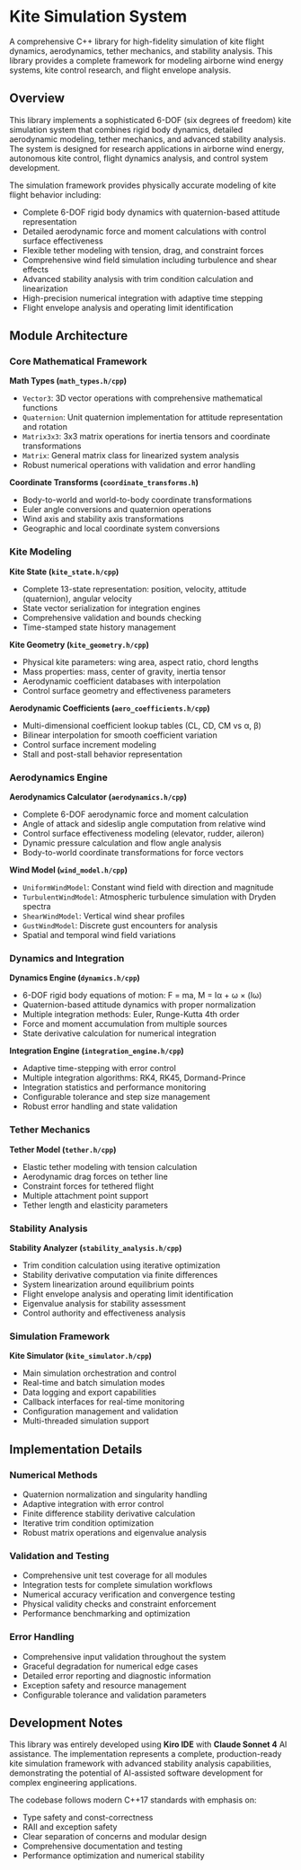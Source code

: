 # Kite Simulation System

A comprehensive C++ library for high-fidelity simulation of kite flight dynamics, aerodynamics, tether mechanics, and stability analysis. This library provides a complete framework for modeling airborne wind energy systems, kite control research, and flight envelope analysis.

## Overview

This library implements a sophisticated 6-DOF (six degrees of freedom) kite simulation system that combines rigid body dynamics, detailed aerodynamic modeling, tether mechanics, and advanced stability analysis. The system is designed for research applications in airborne wind energy, autonomous kite control, flight dynamics analysis, and control system development.

The simulation framework provides physically accurate modeling of kite flight behavior including:
- Complete 6-DOF rigid body dynamics with quaternion-based attitude representation
- Detailed aerodynamic force and moment calculations with control surface effectiveness
- Flexible tether modeling with tension, drag, and constraint forces
- Comprehensive wind field simulation including turbulence and shear effects
- Advanced stability analysis with trim condition calculation and linearization
- High-precision numerical integration with adaptive time stepping
- Flight envelope analysis and operating limit identification

## Module Architecture

### Core Mathematical Framework

**Math Types (`math_types.h/cpp`)**
- `Vector3`: 3D vector operations with comprehensive mathematical functions
- `Quaternion`: Unit quaternion implementation for attitude representation and rotation
- `Matrix3x3`: 3x3 matrix operations for inertia tensors and coordinate transformations
- `Matrix`: General matrix class for linearized system analysis
- Robust numerical operations with validation and error handling

**Coordinate Transforms (`coordinate_transforms.h`)**
- Body-to-world and world-to-body coordinate transformations
- Euler angle conversions and quaternion operations
- Wind axis and stability axis transformations
- Geographic and local coordinate system conversions

### Kite Modeling

**Kite State (`kite_state.h/cpp`)**
- Complete 13-state representation: position, velocity, attitude (quaternion), angular velocity
- State vector serialization for integration engines
- Comprehensive validation and bounds checking
- Time-stamped state history management

**Kite Geometry (`kite_geometry.h/cpp`)**
- Physical kite parameters: wing area, aspect ratio, chord lengths
- Mass properties: mass, center of gravity, inertia tensor
- Aerodynamic coefficient databases with interpolation
- Control surface geometry and effectiveness parameters

**Aerodynamic Coefficients (`aero_coefficients.h/cpp`)**
- Multi-dimensional coefficient lookup tables (CL, CD, CM vs α, β)
- Bilinear interpolation for smooth coefficient variation
- Control surface increment modeling
- Stall and post-stall behavior representation

### Aerodynamics Engine

**Aerodynamics Calculator (`aerodynamics.h/cpp`)**
- Complete 6-DOF aerodynamic force and moment calculation
- Angle of attack and sideslip angle computation from relative wind
- Control surface effectiveness modeling (elevator, rudder, aileron)
- Dynamic pressure calculation and flow angle analysis
- Body-to-world coordinate transformations for force vectors

**Wind Model (`wind_model.h/cpp`)**
- `UniformWindModel`: Constant wind field with direction and magnitude
- `TurbulentWindModel`: Atmospheric turbulence simulation with Dryden spectra
- `ShearWindModel`: Vertical wind shear profiles
- `GustWindModel`: Discrete gust encounters for analysis
- Spatial and temporal wind field variations

### Dynamics and Integration

**Dynamics Engine (`dynamics.h/cpp`)**
- 6-DOF rigid body equations of motion: F = ma, M = Iα + ω × (Iω)
- Quaternion-based attitude dynamics with proper normalization
- Multiple integration methods: Euler, Runge-Kutta 4th order
- Force and moment accumulation from multiple sources
- State derivative calculation for numerical integration

**Integration Engine (`integration_engine.h/cpp`)**
- Adaptive time-stepping with error control
- Multiple integration algorithms: RK4, RK45, Dormand-Prince
- Integration statistics and performance monitoring
- Configurable tolerance and step size management
- Robust error handling and state validation

### Tether Mechanics

**Tether Model (`tether.h/cpp`)**
- Elastic tether modeling with tension calculation
- Aerodynamic drag forces on tether line
- Constraint forces for tethered flight
- Multiple attachment point support
- Tether length and elasticity parameters

### Stability Analysis

**Stability Analyzer (`stability_analysis.h/cpp`)**
- Trim condition calculation using iterative optimization
- Stability derivative computation via finite differences
- System linearization around equilibrium points
- Flight envelope analysis and operating limit identification
- Eigenvalue analysis for stability assessment
- Control authority and effectiveness analysis

### Simulation Framework

**Kite Simulator (`kite_simulator.h/cpp`)**
- Main simulation orchestration and control
- Real-time and batch simulation modes
- Data logging and export capabilities
- Callback interfaces for real-time monitoring
- Configuration management and validation
- Multi-threaded simulation support

## Implementation Details

### Numerical Methods
- Quaternion normalization and singularity handling
- Adaptive integration with error control
- Finite difference stability derivative calculation
- Iterative trim condition optimization
- Robust matrix operations and eigenvalue analysis

### Validation and Testing
- Comprehensive unit test coverage for all modules
- Integration tests for complete simulation workflows
- Numerical accuracy verification and convergence testing
- Physical validity checks and constraint enforcement
- Performance benchmarking and optimization

### Error Handling
- Comprehensive input validation throughout the system
- Graceful degradation for numerical edge cases
- Detailed error reporting and diagnostic information
- Exception safety and resource management
- Configurable tolerance and validation parameters

## Development Notes

This library was entirely developed using **Kiro IDE** with **Claude Sonnet 4** AI assistance. The implementation represents a complete, production-ready kite simulation framework with advanced stability analysis capabilities, demonstrating the potential of AI-assisted software development for complex engineering applications.

The codebase follows modern C++17 standards with emphasis on:
- Type safety and const-correctness
- RAII and exception safety
- Clear separation of concerns and modular design
- Comprehensive documentation and testing
- Performance optimization and numerical stability